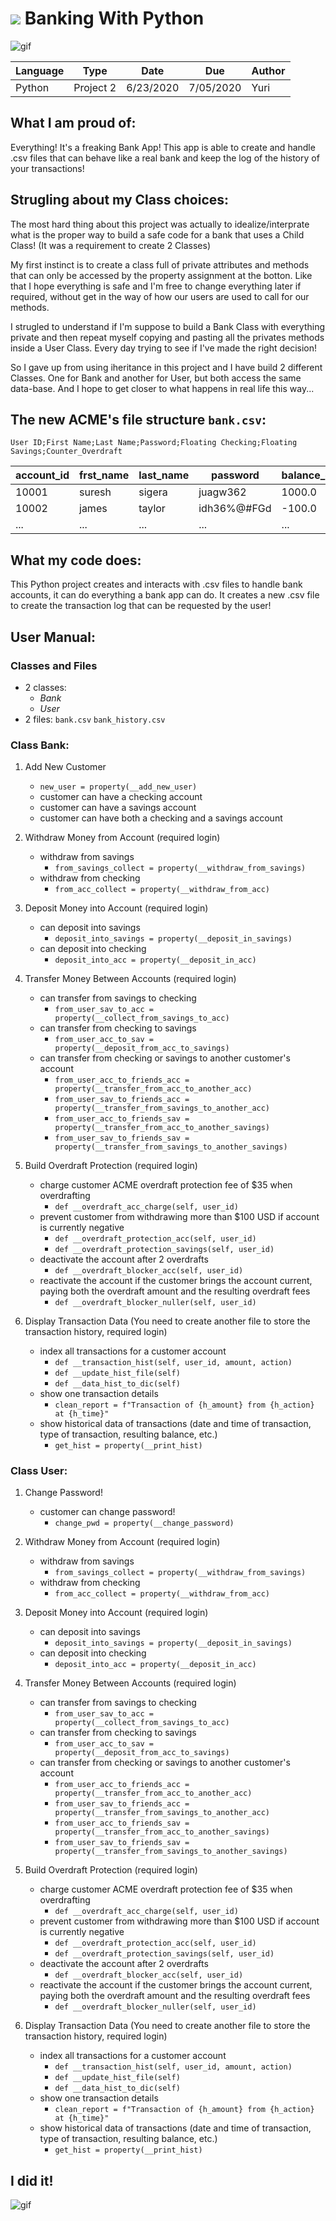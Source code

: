 # ![](https://ga-dash.s3.amazonaws.com/production/assets/logo-9f88ae6c9c3871690e33280fcf557f33.png) Banking With Python

![gif](https://media2.giphy.com/media/y3B74VeWI2QQE/giphy.gif)

| Language | Type          | Date  | Due | Author               |
| -------- | ------------- | ----- | ---- | -------------------- |
| Python   | Project 2 | 6/23/2020 | 7/05/2020 | Yuri |

## What I am proud of:

Everything! It's a freaking Bank App! This app is able to create and handle .csv files that can behave like a real bank and keep the log of the history of your transactions!

## Strugling about my Class choices:

The most hard thing about this project was actually to idealize/interprate what is the proper way to build a safe code for a bank that uses a Child Class! (It was a requirement to create 2 Classes)

My first instinct is to create a class full of private attributes and methods that can only be accessed by the property assignment at the botton. Like that I hope everything is safe and I'm free to change everything later if required, without get in the way of how our users are used to call for our methods. 

I strugled to understand if I'm suppose to build a Bank Class with everything private and then repeat myself copying and pasting all the privates methods inside a User Class. Every day trying to see if I've made the right decision!

So I gave up from using iheritance in this project and I have build 2 different Classes. One for Bank and another for User, but both access the same data-base. And I hope to get closer to what happens in real life this way... 

## The new ACME's file structure `bank.csv`:

```text
User ID;First Name;Last Name;Password;Floating Checking;Floating Savings;Counter_Overdraft
```

| account_id | frst_name | last_name | password | balance_checking | balance_savings| Counter
| -------- | ------------- | ----- | ---- | ---------- |---------- |---------- |
| 10001 | suresh | sigera | juagw362 | 1000.0 | 10000.0 | 0 | 
| 10002 | james | taylor | idh36%@#FGd | -100.0 | 10000.0 | 2 |
| ... | ... | ... | ... | ... | ... | ... |

## What my code does:
This Python project creates and interacts with .csv files to handle bank accounts, it can do everything a bank app can do. It creates a new .csv file to create the transaction log that can be requested by the user!

## User Manual:
### Classes and Files

* 2 classes:
    * _Bank_
    * _User_
* 2 files: 
        `bank.csv`
        `bank_history.csv`

### Class Bank:
1. Add New Customer
     * `new_user = property(__add_new_user)`
     * customer can have a checking account 
     * customer can have a savings account 
     * customer can have both a checking and a savings account 
2. Withdraw Money from Account (required login)
    * withdraw from savings
        * `from_savings_collect = property(__withdraw_from_savings)` 
    * withdraw from checking 
        * `from_acc_collect = property(__withdraw_from_acc)`
3. Deposit Money into Account (required login)
     * can deposit into savings
        * `deposit_into_savings = property(__deposit_in_savings)` 
     * can deposit into checking
        * `deposit_into_acc = property(__deposit_in_acc)` 
4. Transfer Money Between Accounts (required login)
     * can transfer from savings to checking
        * `from_user_sav_to_acc = property(__collect_from_savings_to_acc)` 
     * can transfer from checking to savings
        * `from_user_acc_to_sav = property(__deposit_from_acc_to_savings)` 
     * can transfer from checking or savings to another customer's account
        * `from_user_acc_to_friends_acc = property(__transfer_from_acc_to_another_acc)`
        * `from_user_sav_to_friends_acc = property(__transfer_from_savings_to_another_acc)`
        * `from_user_acc_to_friends_sav = property(__transfer_from_acc_to_another_savings)`
        * `from_user_sav_to_friends_sav = property(__transfer_from_savings_to_another_savings)`

5. Build Overdraft Protection (required login)
     * charge customer ACME overdraft protection fee of $35 when overdrafting
        * `def __overdraft_acc_charge(self, user_id)` 
     * prevent customer from withdrawing more than $100 USD if account is currently negative
        * `def __overdraft_protection_acc(self, user_id)`
        * `def __overdraft_protection_savings(self, user_id)`
     * deactivate the account after 2 overdrafts
        * `def __overdraft_blocker_acc(self, user_id)` 
     * reactivate the account if the customer brings the account current, paying both the overdraft amount and the resulting overdraft fees 
        * `def __overdraft_blocker_nuller(self, user_id)`
6. Display Transaction Data (You need to create another file to store the transaction history, required login)
     * index all transactions for a customer account
        * `def __transaction_hist(self, user_id, amount, action)`
        * `def __update_hist_file(self)`
        * `def __data_hist_to_dic(self)`
     * show one transaction details
        * `clean_report = f"Transaction of {h_amount} from {h_action} at {h_time}"`
     * show historical data of transactions (date and time of transaction, type of transaction, resulting balance, etc.)
        * `get_hist = property(__print_hist)`

### Class User:
1. Change Password!
     * customer can change password!
        * `change_pwd = property(__change_password)` 
     
2. Withdraw Money from Account (required login)
    * withdraw from savings
        * `from_savings_collect = property(__withdraw_from_savings)` 
    * withdraw from checking 
        * `from_acc_collect = property(__withdraw_from_acc)`
3. Deposit Money into Account (required login)
     * can deposit into savings
        * `deposit_into_savings = property(__deposit_in_savings)` 
     * can deposit into checking
        * `deposit_into_acc = property(__deposit_in_acc)` 
4. Transfer Money Between Accounts (required login)
     * can transfer from savings to checking
        * `from_user_sav_to_acc = property(__collect_from_savings_to_acc)` 
     * can transfer from checking to savings
        * `from_user_acc_to_sav = property(__deposit_from_acc_to_savings)` 
     * can transfer from checking or savings to another customer's account
        * `from_user_acc_to_friends_acc = property(__transfer_from_acc_to_another_acc)`
        * `from_user_sav_to_friends_acc = property(__transfer_from_savings_to_another_acc)`
        * `from_user_acc_to_friends_sav = property(__transfer_from_acc_to_another_savings)`
        * `from_user_sav_to_friends_sav = property(__transfer_from_savings_to_another_savings)`

5. Build Overdraft Protection (required login)
     * charge customer ACME overdraft protection fee of $35 when overdrafting
        * `def __overdraft_acc_charge(self, user_id)` 
     * prevent customer from withdrawing more than $100 USD if account is currently negative
        * `def __overdraft_protection_acc(self, user_id)`
        * `def __overdraft_protection_savings(self, user_id)`
     * deactivate the account after 2 overdrafts
        * `def __overdraft_blocker_acc(self, user_id)` 
     * reactivate the account if the customer brings the account current, paying both the overdraft amount and the resulting overdraft fees 
        * `def __overdraft_blocker_nuller(self, user_id)`
6. Display Transaction Data (You need to create another file to store the transaction history, required login)
     * index all transactions for a customer account
        * `def __transaction_hist(self, user_id, amount, action)`
        * `def __update_hist_file(self)`
        * `def __data_hist_to_dic(self)`
     * show one transaction details
        * `clean_report = f"Transaction of {h_amount} from {h_action} at {h_time}"`
     * show historical data of transactions (date and time of transaction, type of transaction, resulting balance, etc.)
        * `get_hist = property(__print_hist)`
## I did it!

![gif](https://media.giphy.com/media/mg2Xa0af44fFm/giphy.gif)